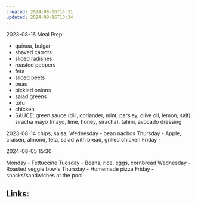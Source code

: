 ```yaml
---
created: 2024-08-06T14:31
updated: 2024-08-16T10:34
---
```

2023-08-16
Meal Prep:
- quinoa, bulgar 
- shaved carrots
- sliced radishes
- roasted peppers
- feta
- sliced beets
- peas
- pickled onions
- salad greens 
- tofu
- chicken 
- SAUCE: green sauce (dill, coriander, mint, parsley, olive oil, lemon, salt), siracha mayo (mayo, lime, honey, siracha), tahini, avocado dressing

2023-08-14
chips, salsa, 
Wednesday - bean nachos 
Thursday - Apple, craisen, almond, feta, salad with bread, grilled chicken 
Friday - 

2024-08-05 15:30

Monday - Fettuccine 
Tuesday - Beans, rice, eggs, cornbread 
Wednesday - Roasted veggie bowls 
Thursday - Homemade pizza 
Friday - snacks/sandwiches at the pool 




## Links:



